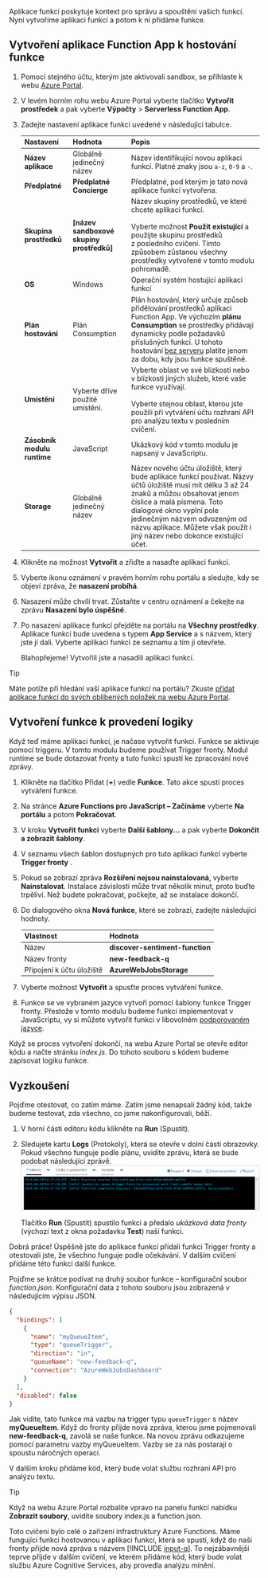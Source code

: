  Aplikace funkcí poskytuje kontext pro správu a spouštění vašich funkcí. Nyní vytvoříme aplikaci funkcí a potom k ní přidáme funkce.

## <a name="create-a-function-app-to-host-our-function"></a>Vytvoření aplikace Function App k hostování funkce

1. Pomocí stejného účtu, kterým jste aktivovali sandbox, se přihlaste k webu [Azure Portal](https://portal.azure.com/learn.docs.microsoft.com?azure-portal=true).

1. V levém horním rohu webu Azure Portal vyberte tlačítko **Vytvořit prostředek** a pak vyberte **Výpočty** > **Serverless Function App**.

1. Zadejte nastavení aplikace funkcí uvedené v následující tabulce.

    | Nastavení      | Hodnota  | Popis                                        |
    | ------------ |  ------- | -------------------------------------------------- |
    | **Název aplikace** | Globálně jedinečný název | Název identifikující novou aplikaci funkcí. Platné znaky jsou `a-z`, `0-9` a `-`.  |
    | **Předplatné** | **Předplatné Concierge** | Předplatné, pod kterým je tato nová aplikace funkcí vytvořena. |
    | **Skupina prostředků**|  **<rgn>[název sandboxové skupiny prostředků]</rgn>** | Název skupiny prostředků, ve které chcete aplikaci funkcí.<br/><br/>Vyberte možnost **Použít existující** a použijte skupinu prostředků z posledního cvičení. Tímto způsobem zůstanou všechny prostředky vytvořené v tomto modulu pohromadě. |
    | **OS** | Windows | Operační systém hostující aplikaci funkcí  |
    | **Plán hostování** |   Plán Consumption | Plán hostování, který určuje způsob přidělování prostředků aplikaci Function App. Ve výchozím **plánu Consumption** se prostředky přidávají dynamicky podle požadavků příslušných funkcí. U tohoto hostování [bez serveru](https://azure.microsoft.com/overview/serverless-computing/) platíte jenom za dobu, kdy jsou funkce spuštěné.   |
    | **Umístění** | Vyberte dříve použité umístění. | Vyberte oblast ve své blízkosti nebo v blízkosti jiných služeb, které vaše funkce využívají.<br/><br/>Vyberte stejnou oblast, kterou jste použili při vytváření účtu rozhraní API pro analýzu textu v posledním cvičení. |
    | **Zásobník modulu runtime** | JavaScript | Ukázkový kód v tomto modulu je napsaný v JavaScriptu.  |
    | **Storage** |  Globálně jedinečný název |  Název nového účtu úložiště, který bude aplikace funkcí používat. Názvy účtů úložiště musí mít délku 3 až 24 znaků a můžou obsahovat jenom číslice a malá písmena. Toto dialogové okno vyplní pole jedinečným názvem odvozeným od názvu aplikace. Můžete však použít i jiný název nebo dokonce existující účet. |

1. Klikněte na možnost **Vytvořit** a zřiďte a nasaďte aplikaci funkcí.

1. Vyberte ikonu oznámení v pravém horním rohu portálu a sledujte, kdy se objeví zpráva, že **nasazení probíhá**.

1. Nasazení může chvíli trvat. Zůstaňte v centru oznámení a čekejte na zprávu **Nasazení bylo úspěšné**.

1. Po nasazení aplikace funkcí přejděte na portálu na **Všechny prostředky**. Aplikace funkcí bude uvedena s typem **App Service** a s názvem, který jste jí dali. Vyberte aplikaci funkcí ze seznamu a tím ji otevřete.

    Blahopřejeme! Vytvořili jste a nasadili aplikaci funkcí.

> [!TIP]
> Máte potíže při hledání vaší aplikace funkcí na portálu? Zkuste [přidat aplikace funkcí do svých oblíbených položek na webu Azure Portal](https://docs.microsoft.com/azure/azure-functions/functions-how-to-use-azure-function-app-settings#favorite).

## <a name="create-a-function-to-execute-our-logic"></a>Vytvoření funkce k provedení logiky

Když teď máme aplikaci funkcí, je načase vytvořit funkci. Funkce se aktivuje pomocí triggeru. V tomto modulu budeme používat Trigger fronty. Modul runtime se bude dotazovat fronty a tuto funkci spustí ke zpracování nové zprávy.

1. Klikněte na tlačítko Přidat (**+**) vedle **Funkce**. Tato akce spustí proces vytváření funkce.

1. Na stránce **Azure Functions pro JavaScript – Začínáme** vyberte **Na portálu** a potom **Pokračovat**.

1. V kroku **Vytvořit funkci** vyberte **Další šablony...** a pak vyberte **Dokončit a zobrazit šablony**.

1. V seznamu všech šablon dostupných pro tuto aplikaci funkcí vyberte **Trigger fronty** .

1. Pokud se zobrazí zpráva **Rozšíření nejsou nainstalovaná**, vyberte **Nainstalovat**. Instalace závislostí může trvat několik minut, proto buďte trpěliví. Než budete pokračovat, počkejte, až se instalace dokončí.

1. Do dialogového okna **Nová funkce**, které se zobrazí, zadejte následující hodnoty.

    |Vlastnost  |Hodnota  |
    |---------|---------|
    |Název     |   **discover-sentiment-function**      |
    |Název fronty     |   **new-feedback-q**      |
    |Připojení k účtu úložiště        |  **AzureWebJobsStorage**       |

1. Vyberte možnost **Vytvořit** a spusťte proces vytváření funkce.

1. Funkce se ve vybraném jazyce vytvoří pomocí šablony funkce Trigger fronty. Přestože v tomto modulu budeme funkci implementovat v JavaScriptu, vy si můžete vytvořit funkci v libovolném [podporovaném jazyce](https://docs.microsoft.com/azure/azure-functions/supported-languages).

Když se proces vytvoření dokončí, na webu Azure Portal se otevře editor kódu a načte stránku *index.js*. Do tohoto souboru s kódem budeme zapisovat logiku funkce.

## <a name="try-it-out"></a>Vyzkoušení

Pojďme otestovat, co zatím máme. Zatím jsme nenapsali žádný kód, takže budeme testovat, zda všechno, co jsme nakonfigurovali, běží.

1. V horní části editoru kódu klikněte na **Run** (Spustit).

1. Sledujete kartu **Logs** (Protokoly), která se otevře v dolní části obrazovky. Pokud všechno funguje podle plánu, uvidíte zprávu, která se bude podobat následující zprávě.
    ![Snímek obrazovky zprávy s odpovědí o úspěšném volání funkce](../media/func-default-run.PNG)

    Tlačítko **Run** (Spustit) spustilo funkci a předalo *ukázková data fronty* (výchozí text z okna požadavku **Test**) naší funkci.

Dobrá práce! Úspěšně jste do aplikace funkcí přidali funkci Trigger fronty a otestovali jste, že všechno funguje podle očekávání. V dalším cvičení přidáme této funkci další funkce.

Pojďme se krátce podívat na druhý soubor funkce – konfigurační soubor *function.json*. Konfigurační data z tohoto souboru jsou zobrazená v následujícím výpisu JSON.

```json
{
  "bindings": [
    {
      "name": "myQueueItem",
      "type": "queueTrigger",
      "direction": "in",
      "queueName": "new-feedback-q",
      "connection": "AzureWebJobsDashboard"
    }
  ],
  "disabled": false
}
```

Jak vidíte, tato funkce má vazbu na trigger typu `queueTrigger` s název **myQueueItem**. Když do fronty přijde nová zpráva, kterou jsme pojmenovali **new-feedback-q**, zavolá se naše funkce. Na novou zprávu odkazujeme pomocí parametru vazby myQueueItem. Vazby se za nás postarají o spoustu náročných operací.

V dalším kroku přidáme kód, který bude volat službu rozhraní API pro analýzu textu.

> [!TIP]
> Když na webu Azure Portal rozbalíte vpravo na panelu funkcí nabídku **Zobrazit soubory**, uvidíte soubory index.js a function.json.

Toto cvičení bylo celé o zařízení infrastruktury Azure Functions. Máme fungující funkci hostovanou v aplikaci funkcí, která se spustí, když do naší fronty přijde nová zpráva s názvem [!INCLUDE [input-q](./q-name-input.md)]. To nejzábavnější teprve přijde v dalším cvičení, ve kterém přidáme kód, který bude volat službu Azure Cognitive Services, aby provedla analýzu mínění.